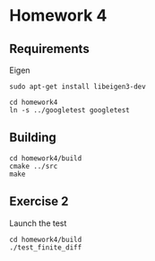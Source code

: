 # Homework 4


## Requirements

Eigen
```
sudo apt-get install libeigen3-dev
```

```
cd homework4
ln -s ../googletest googletest
```


## Building
```
cd homework4/build
cmake ../src
make
```

## Exercise 2

Launch the test
``` 
cd homework4/build
./test_finite_diff
```
